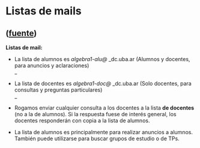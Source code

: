 # Listas de mails
([fuente](https://campus.exactas.uba.ar/course/view.php?id=1095&section=7))
---
**Listas de mail:**

  - La lista de alumnos es _algebra1-alu@_ _dc.uba.ar (Alumnos y docentes, para anuncios y aclaraciones)  
_

  - La lista de docentes es _algebra1-doc@_ _dc.uba.ar (Solo docentes, para consultas y preguntas particulares)  
_

  - Rogamos enviar cualquier consulta a los docentes a la lista **de docentes** (no a la de alumnos). Si la respuesta fuese de interés general, los docentes responderán con copia a la lista de alumnos.
  - La lista de alumnos es principalmente para realizar anuncios a alumnos. También puede utilizarse para buscar grupos de estudio o de TPs.

